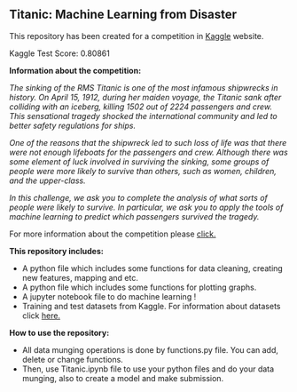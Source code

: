 ## Titanic: Machine Learning from Disaster

This repository has been created for a competition in [Kaggle](https://www.kaggle.com/) website.

Kaggle Test Score: 0.80861


**Information about the competition:**


*The sinking of the RMS Titanic is one of the most infamous shipwrecks in history.  On April 15, 1912, during her maiden voyage, the Titanic sank after colliding with an iceberg, killing 1502 out of 2224 passengers and crew. This sensational tragedy shocked the international community and led to better safety regulations for ships.*


*One of the reasons that the shipwreck led to such loss of life was that there were not enough lifeboats for the passengers and crew. Although there was some element of luck involved in surviving the sinking, some groups of people were more likely to survive than others, such as women, children, and the upper-class.*


*In this challenge, we ask you to complete the analysis of what sorts of people were likely to survive. In particular, we ask you to apply the tools of machine learning to predict which passengers survived the tragedy.*

For more information about the competition please [click.](https://www.kaggle.com/c/titanic)


**This repository includes:**
* A python file which includes some functions for data cleaning, creating new features, mapping and etc.
* A python file which includes some functions for plotting graphs.
* A jupyter notebook file to do machine learning !
* Training and test datasets from Kaggle. For information about datasets click [here.](https://www.kaggle.com/c/titanic/data)

**How to use the repository:**
* All data munging operations is done by functions.py file. You can add, delete or change functions.
* Then, use Titanic.ipynb file to use your python files and do your data munging, also to create a model and make submission.


